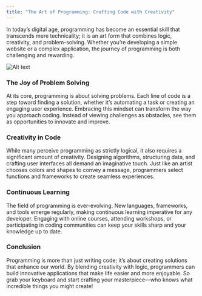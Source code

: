 ```yaml
---
title: "The Art of Programming: Crafting Code with Creativity"
---
```


In today’s digital age, programming has become an essential skill that transcends mere technicality; it is an art form that combines logic, creativity, and problem-solving. Whether you’re developing a simple website or a complex application, the journey of programming is both challenging and rewarding.

![Alt text](/images/epic-smiley.jpg "a title")

### The Joy of Problem Solving

At its core, programming is about solving problems. Each line of code is a step toward finding a solution, whether it’s automating a task or creating an engaging user experience. Embracing this mindset can transform the way you approach coding. Instead of viewing challenges as obstacles, see them as opportunities to innovate and improve.

### Creativity in Code

While many perceive programming as strictly logical, it also requires a significant amount of creativity. Designing algorithms, structuring data, and crafting user interfaces all demand an imaginative touch. Just like an artist chooses colors and shapes to convey a message, programmers select functions and frameworks to create seamless experiences.

### Continuous Learning

The field of programming is ever-evolving. New languages, frameworks, and tools emerge regularly, making continuous learning imperative for any developer. Engaging with online courses, attending workshops, or participating in coding communities can keep your skills sharp and your knowledge up to date.

### Conclusion

Programming is more than just writing code; it’s about creating solutions that enhance our world. By blending creativity with logic, programmers can build innovative applications that make life easier and more enjoyable. So grab your keyboard and start crafting your masterpiece—who knows what incredible things you might create!